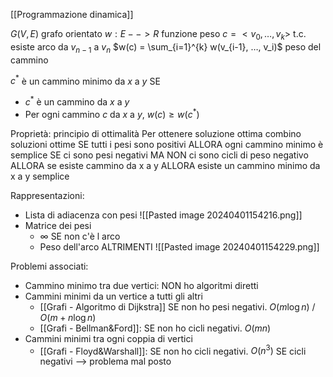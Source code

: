 [[Programmazione dinamica]]

$G(V, E)$ grafo orientato
$w: E --> R$ funzione peso
$c=<v_0, …, v_k>$ t.c. esiste arco da $v_{n-1}$ a $v_n$
$w(c) = \sum_{i=1}^{k} w(v_{i-1}, …, v_i)$ peso del cammino

$c^*$ è un cammino minimo da $x$ a $y$ SE
- $c^*$ è un cammino da $x$ a $y$
- Per ogni cammino $c$ da $x$ a $y$, $w(c) \geq w(c^*)$

Proprietà: principio di ottimalità
Per ottenere soluzione ottima combino soluzioni ottime
SE tutti i pesi sono positivi ALLORA ogni cammino minimo è semplice
SE ci sono pesi negativi MA NON ci sono cicli di peso negativo ALLORA se esiste cammino da x a y ALLORA esiste un cammino minimo da x a y semplice

Rappresentazioni:
- Lista di adiacenza con pesi
	![[Pasted image 20240401154216.png]]
- Matrice dei pesi
	- $\infty$ SE non c'è l arco
	- Peso dell'arco ALTRIMENTI
	![[Pasted image 20240401154229.png]]

Problemi associati:
- Cammino minimo tra due vertici: NON ho algoritmi diretti
- Cammini minimi da un vertice a tutti gli altri
	- [[Grafi - Algoritmo di Dijkstra]] SE non ho pesi negativi. $O(m \log n)$ / $O(m + n \log n)$
	- [[Grafi - Bellman&Ford]]: SE non ho cicli negativi. $O(m n)$
- Cammini minimi tra ogni coppia di vertici
	- [[Grafi - Floyd&Warshall]]: SE non ho cicli negativi. $O(n^3)$
SE cicli negativi --> problema mal posto